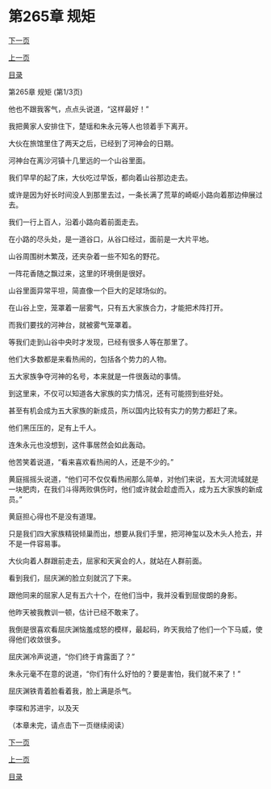 <h1>第265章   规矩</h1>
            <div><p><a href="./0793_%E7%AC%AC265%E7%AB%A0_%E8%A7%84%E7%9F%A9.md">下一页</a></p><p><a href="./0791_%E7%AC%AC264%E7%AB%A0_%E4%B8%8B%E9%A9%AC%E5%A8%81.md">上一页</a></p><p><a href="../">目录</a></p></div>
            <div><p>第265章   规矩 (第1/3页)</p><p>他也不跟我客气，点点头说道，“这样最好！”</p><p>我把黄家人安排住下，楚瑶和朱永元等人也领着手下离开。</p><p>大伙在旅馆里住了两天之后，已经到了河神会的日期。</p><p>河神台在离沙河镇十几里远的一个山谷里面。</p><p>我们早早的起了床，大伙吃过早饭，都向着山谷那边走去。</p><p>或许是因为好长时间没人到那里去过，一条长满了荒草的崎岖小路向着那边伸展过去。</p><p>我们一行上百人，沿着小路向着前面走去。</p><p>在小路的尽头处，是一道谷口，从谷口经过，面前是一大片平地。</p><p>山谷周围树木繁茂，还夹杂着一些不知名的野花。</p><p>一阵花香随之飘过来，这里的环境倒是很好。</p><p>山谷里面异常平坦，简直像一个巨大的足球场似的。</p><p>在山谷上空，笼罩着一层雾气，只有五大家族合力，才能把术阵打开。</p><p>而我们要找的河神台，就被雾气笼罩着。</p><p>等我们走到山谷中央时才发现，已经有很多人等在那里了。</p><p>他们大多数都是来看热闹的，包括各个势力的人物。</p><p>五大家族争夺河神的名号，本来就是一件很轰动的事情。</p><p>到这里来，不仅可以知道各大家族的实力情况，还有可能捞到些好处。</p><p>甚至有机会成为五大家族的新成员，所以国内比较有实力的势力都赶了来。</p><p>他们黑压压的，足有上千人。</p><p>连朱永元也没想到，这件事居然会如此轰动。</p><p>他苦笑着说道，“看来喜欢看热闹的人，还是不少的。”</p><p>黄庭摇摇头说道，“他们可不仅仅看热闹那么简单，对他们来说，五大河流域就是一块肥肉，在我们斗得两败俱伤时，他们或许就会趁虚而入，成为五大家族的新成员。”</p><p>黄庭担心得也不是没有道理。</p><p>只是我们四大家族精锐倾巢而出，想要从我们手里，把河神玺以及木头人抢去，并不是一件容易事。</p><p>大伙向着人群跟前走去，屈家和天寅会的人，就站在人群前面。</p><p>看到我们，屈庆渊的脸立刻就沉了下来。</p><p>跟他同来的屈家人足有五六十个，在他们当中，我并没看到屈俊朗的身影。</p><p>他昨天被我教训一顿，估计已经不敢来了。</p><p>我倒是很喜欢看屈庆渊恼羞成怒的模样，最起码，昨天我给了他们一个下马威，使得他们收敛很多。</p><p>屈庆渊冷声说道，“你们终于肯露面了？”</p><p>朱永元毫不在意的说道，“你们有什么好怕的？要是害怕，我们就不来了！”</p><p>屈庆渊铁青着脸看着我，脸上满是杀气。</p><p>李琛和苏进宇，以及天</p><p>（本章未完，请点击下一页继续阅读）</p></div>
            <div><p><a href="./0793_%E7%AC%AC265%E7%AB%A0_%E8%A7%84%E7%9F%A9.md">下一页</a></p><p><a href="./0791_%E7%AC%AC264%E7%AB%A0_%E4%B8%8B%E9%A9%AC%E5%A8%81.md">上一页</a></p><p><a href="../">目录</a></p></div>
